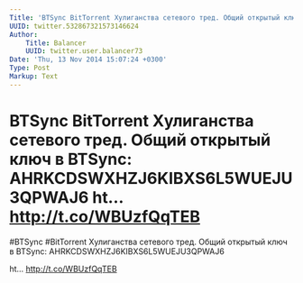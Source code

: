 ```yaml
---
Title: 'BTSync BitTorrent Хулиганства сетевого тред. Общий открытый ключ в BTSync: AHRKCDSWXHZJ6KIBXS6L5WUEJU3QPWAJ6  ht… http://t.co/WBUzfQqTEB'
UUID: twitter.532867321573146624
Author:
    Title: Balancer
    UUID: twitter.user.balancer73
Date: 'Thu, 13 Nov 2014 15:07:24 +0300'
Type: Post
Markup: Text
---
```


# BTSync BitTorrent Хулиганства сетевого тред. Общий открытый ключ в BTSync: AHRKCDSWXHZJ6KIBXS6L5WUEJU3QPWAJ6  ht… http://t.co/WBUzfQqTEB

#BTSync #BitTorrent Хулиганства сетевого тред. Общий
открытый ключ в BTSync:
AHRKCDSWXHZJ6KIBXS6L5WUEJU3QPWAJ6

ht… http://t.co/WBUzfQqTEB